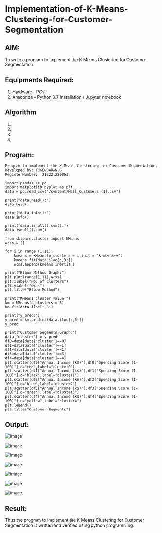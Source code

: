 # Implementation-of-K-Means-Clustering-for-Customer-Segmentation

## AIM:
To write a program to implement the K Means Clustering for Customer Segmentation.

## Equipments Required:
1. Hardware – PCs
2. Anaconda – Python 3.7 Installation / Jupyter notebook

## Algorithm
1. 
2. 
3. 
4. 

## Program:
```
Program to implement the K Means Clustering for Customer Segmentation.
Developed by: YUGENDARAN.G
RegisterNumber:  212221220063

import pandas as pd
import matplotlib.pyplot as plt
data = pd.read_csv("/content/Mall_Customers (1).csv")

print("data.head():")
data.head()

print("data.info():")
data.info()

print("data.isnull().sum():")
data.isnull().sum()

from sklearn.cluster import KMeans
wcss = []

for i in range (1,11):
    kmeans = KMeans(n_clusters = i,init = "k-means++")
    kmeans.fit(data.iloc[:,3:])
    wcss.append(kmeans.inertia_)
    
print("Elbow Method Graph:")
plt.plot(range(1,11),wcss)
plt.xlabel("No. of Clusters")
plt.ylabel("wcss")
plt.title("Elbow Method")

print("KMeans cluster value:")
km = KMeans(n_clusters = 5)
km.fit(data.iloc[:,3:])

print("y_pred:")
y_pred = km.predict(data.iloc[:,3:])
y_pred

print("Customer Segments Graph:")
data["cluster"] = y_pred
df0=data[data["cluster"]==0]
df1=data[data["cluster"]==1]
df2=data[data["cluster"]==2]
df3=data[data["cluster"]==3]
df4=data[data["cluster"]==4]
plt.scatter(df0["Annual Income (k$)"],df0["Spending Score (1-100)"],c="red",label="cluster0")
plt.scatter(df1["Annual Income (k$)"],df1["Spending Score (1-100)"],c="black",label="cluster1")
plt.scatter(df2["Annual Income (k$)"],df2["Spending Score (1-100)"],c="blue",label="cluster2")
plt.scatter(df3["Annual Income (k$)"],df3["Spending Score (1-100)"],c="green",label="cluster3")
plt.scatter(df4["Annual Income (k$)"],df4["Spending Score (1-100)"],c="yellow",label="cluster4")
plt.legend()
plt.title("Customer Segments")

```

## Output:
![image](https://github.com/Yugendaran/Implementation-of-K-Means-Clustering-for-Customer-Segmentation/assets/128135616/6e89e8cd-b661-4029-8c1d-5c6fc8421a72)

![image](https://github.com/Yugendaran/Implementation-of-K-Means-Clustering-for-Customer-Segmentation/assets/128135616/2044fa08-4dec-418d-b6e4-4d754d69dc0b)

![image](https://github.com/Yugendaran/Implementation-of-K-Means-Clustering-for-Customer-Segmentation/assets/128135616/a16f664f-d77e-4019-aac2-9d6f79605c0c)

![image](https://github.com/Yugendaran/Implementation-of-K-Means-Clustering-for-Customer-Segmentation/assets/128135616/f185f86d-188e-4fa2-8fb4-4865845df531)

![image](https://github.com/Yugendaran/Implementation-of-K-Means-Clustering-for-Customer-Segmentation/assets/128135616/a1eb4456-65b9-4507-a5f7-cca30b726fdc)

![image](https://github.com/Yugendaran/Implementation-of-K-Means-Clustering-for-Customer-Segmentation/assets/128135616/9c3b2405-16d9-4c1a-a5e9-dcd8cf6a7e8a)

![image](https://github.com/Yugendaran/Implementation-of-K-Means-Clustering-for-Customer-Segmentation/assets/128135616/401de1d5-4102-4836-ace2-4ae4529bde6b)




## Result:
Thus the program to implement the K Means Clustering for Customer Segmentation is written and verified using python programming.

